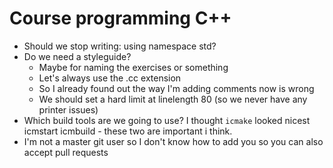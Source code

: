 # Course programming C++

- Should we stop writing: using namespace std?
- Do we need a styleguide?
  - Maybe for naming the exercises or something
  - Let's always use the .cc extension
  - So I already found out the way I'm adding comments now is wrong
  - We should set a hard limit at linelength 80 (so we never have any printer issues)
- Which build tools are we going to use? I thought `icmake` looked nicest
  icmstart icmbuild - these two are important i think.
- I'm not a master git user so I don't know how to add you so you can also accept pull requests
